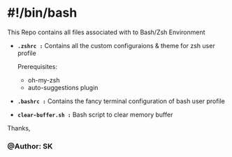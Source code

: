 # #!/bin/bash


This Repo contains all files associated with to Bash/Zsh Environment

- **`.zshrc :`** Contains all the custom configuraions & theme for zsh user profile

    Prerequisites:
    - oh-my-zsh
    - auto-suggestions plugin


- **`.bashrc :`** Contains the fancy terminal configuration of bash user profile

- **`clear-buffer.sh :`** Bash script to clear memory buffer


Thanks,
### @Author: SK